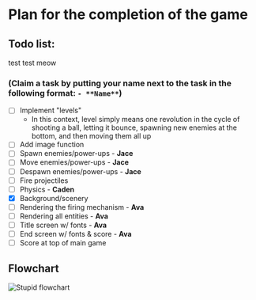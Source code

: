 # Plan for the completion of the game

## Todo list:

test test meow

### (Claim a task by putting your name next to the task in the following format: `- **Name**`)
- [ ] Implement "levels"
  - In this context, level simply means one revolution in the cycle of shooting a ball, letting it bounce, spawning new enemies at the bottom, and then moving them all up
- [ ] Add image function
- [ ] Spawn enemies/power-ups - **Jace**
- [ ] Move enemies/power-ups - **Jace**
- [ ] Despawn enemies/power-ups - **Jace**
- [ ] Fire projectiles
- [ ] Physics - **Caden**
- [X] Background/scenery
- [ ] Rendering the firing mechanism - **Ava**
- [ ] Rendering all entities - **Ava**
- [ ] Title screen w/ fonts - **Ava**
- [ ] End screen w/ fonts & score - **Ava**
- [ ] Score at top of main game

## Flowchart
![Stupid flowchart](https://github.com/assembly-seal/group-project-cs1430/blob/main/flowchart.png?raw=true)
